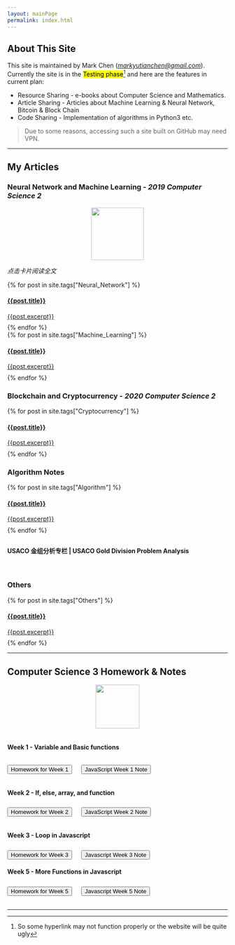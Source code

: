 ```yaml
---
layout: mainPage
permalink: index.html
---
```

<head>
<link rel="stylesheet" type="text/css" href="Asset/css/Unified_Style.css">
</head>


## About This Site

This site is maintained by Mark Chen (*markyutianchen@gmail.com*). Currently the site is in the <mark>Testing phase</mark>[^1] and here are the features in current plan:
* Resource Sharing - e-books about Computer Science and Mathematics.
* Article Sharing - Articles about Machine Learning & Neural Network, Bitcoin & Block Chain
* Code Sharing - Implementation of algorithms in Python3 etc.

> Due to some reasons, accessing such a site built on GitHub may need VPN.

----------

## My Articles
### Neural Network and Machine Learning - *2019 Computer Science 2*

<center>
<img src="https://markchenyutian.github.io/Markchen_Blog/Asset/CS2Banner.png" height=120>
</center>

*点击卡片阅读全文*

<div>
{% for post in site.tags["Neural_Network"] %}
    <a href="{{site.baseurl}}{{ post.url }}">
        <div class="card">
            <div class="title_container">
                <h4>{{post.title}}</h4>
            </div>
            <div class="container">
                {{post.excerpt}}
            </div>
        </div>
    </a>
    <div style="width: 100%; height: 0.6em"></div>
{% endfor %}
</div>

<div>
{% for post in site.tags["Machine_Learning"] %}
    <a href="{{site.baseurl}}{{ post.url }}">
        <div class="card">
            <div class="title_container">
                <h4>{{post.title}}</h4>
            </div>
            <div class="container">
                {{post.excerpt}}
            </div>
        </div>
    </a>
    <div style="width: 100%; height: 0.6em"></div>
{% endfor %}
</div>

### Blockchain and Cryptocurrency - *2020 Computer Science 2*

<div>
{% for post in site.tags["Cryptocurrency"] %}
    <a href="{{site.baseurl}}{{ post.url }}">
        <div class="card">
            <div class="title_container">
                <h4>{{post.title}}</h4>
            </div>
            <div class="container">
                {{post.excerpt}}
            </div>
        </div>
    </a>
    <div style="width: 100%; height: 0.6em"></div>
{% endfor %}
</div>

### Algorithm Notes

<div>
{% for post in site.tags["Algorithm"] %}
    <a href="{{site.baseurl}}{{ post.url }}">
        <div class="card">
            <div class="title_container">
                <h4>{{post.title}}</h4>
            </div>
            <div class="container">
                {{post.excerpt}}
            </div>
        </div>
    </a>
    <div style="width: 100%; height: 0.6em"></div>
{% endfor %}
</div>

<div style="width: 100%; height: 0.6em"></div>
<div class="card" onclick="window.open('https://markchenyutian.github.io/Markchen_Blog/2020/10/04/USACO-Analysis-Page.html');">
  <div class="title_container">
    <h4>USACO 金组分析专栏  |  USACO Gold Division Problem Analysis</h4>
  </div>
</div>

<br>

### Others
<div>
{% for post in site.tags["Others"] %}
    <a href="{{site.baseurl}}{{ post.url }}">
        <div class="card">
            <div class="title_container">
                <h4>{{post.title}}</h4>
            </div>
            <div class="container">
                {{post.excerpt}}
            </div>
        </div>
    </a>
    <div style="width: 100%; height: 0.6em"></div>
{% endfor %}
</div>

----------

## Computer Science 3 Homework & Notes

<center><img src="https://markchenyutian.github.io/Markchen_Blog/Asset/JS.png" height=100></center>
<div style="width: 100%; height: 1em"></div>

<!--The 'content_block' calss is the area for each week of Javascript-->
<div class="content_block">
<h4>Week 1 - Variable and Basic functions</h4>
<div style="width: 100%; height: 1em"></div>
<button onclick='window.open("https://markchenyutian.github.io/Markchen_Blog/2020/09/10/Homework01.html");'>
    Homework for Week 1
</button>
&emsp;
<button onclick='window.open("https://markchenyutian.github.io/Markchen_Blog/2020/09/10/Javascript-notes-week1.html");'>
    JavaScript Week 1 Note
</button>
</div>

<div style="width: 100%; height: 1em"></div>

<div class="content_block">
  <h4>Week 2 - If, else, array, and function</h4>
  <div style="width: 100%; height: 0.5em"></div>
  <button onclick='window.open("https://markchenyutian.github.io/Markchen_Blog/2020/09/18/Homework02.html");'>
    Homework for Week 2
  </button>
  &emsp;
  <button onclick='window.open("https://markchenyutian.github.io/Markchen_Blog/2020/09/16/Javascript-notes-week2.html");'>
    JavaScript Week 2 Note
  </button>
</div>

<div style="width: 100%; height: 1em"></div>

<div class="content_block">
<h4>Week 3 - Loop in Javascript</h4>
  <div style="width: 100%; height: 0.5em"></div>
  <button onclick='window.open("https://markchenyutian.github.io/Markchen_Blog/2020/09/25/Homework03.html");'>
    Homework for Week 3
  </button>
  &emsp;
  <button onclick='window.open("https://markchenyutian.github.io/Markchen_Blog/2020/09/22/Javascript-notes-week3.html");'>
    Javascript Week 3 Note
  </button>
</div>

<div class="content_block">
<h4>Week 5 - More Functions in Javascript</h4>
  <div style="width: 100%; height: 0.5em"></div>
    <button onclick='window.open("https://markchenyutian.github.io/Markchen_Blog/2020/10/16/Homework05.html");'>
    Homework for Week 5
  </button>
  &emsp;
  <button onclick='window.open("https://markchenyutian.github.io/Markchen_Blog/2020/10/09/Javascript-notes-week5.html");'>
    Javascript Week 5 Note
  </button>
</div>
<br>

----------

[^1]: So some hyperlink may not function properly or the website will be quite ugly